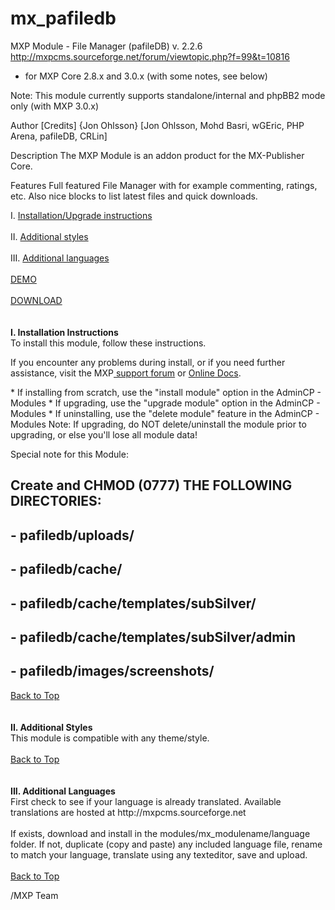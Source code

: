 # mx_pafiledb
MXP Module - File Manager (pafileDB)
v. 2.2.6
http://mxpcms.sourceforge.net/forum/viewtopic.php?f=99&t=10816

- for MXP Core 2.8.x and 3.0.x (with some notes, see below)

Note: This module currently supports standalone/internal and phpBB2 mode only (with MXP 3.0.x)

Author [Credits]
{Jon Ohlsson} [Jon Ohlsson, Mohd Basri, wGEric, PHP Arena, pafileDB, CRLin]

Description
The MXP Module is an addon product for the MX-Publisher Core.

Features
Full featured File Manager with for example commenting, ratings, etc. Also nice blocks to list latest files and quick downloads.

<p> I. <a href="#install">Installation/Upgrade instructions</a> <br />
<br />
II. <a href="#themes">Additional styles</a> <br />
<br />
III. <a href="#languages">Additional languages</a><br />
<br />
<a href="http://mxpcms.sourceforge.net" target="_blank" class="postlink">DEMO
</a> <br />
<br />
<a href="http://mxpcms.sourceforge.net/download" target="_blank" class="postlink">
DOWNLOAD </a> <br />
<br />
<a name="install">
<br />
<span style="font-weight: bold">I. Installation Instructions</span> <br />
To install this module, follow these instructions.</p>
<p>If you encounter any
problems during install, or if you need further assistance, visit the
MXP<a href="http://mxpcms.sourceforge.net/forum/" target="_blank" class="postlink">
support forum</a> or <a href="http://mxpcms.sourceforge.net/docs" target="_blank" class="postlink">Online
Docs</a>.</p>
* If installing from scratch, use the "install module" option in the AdminCP - Modules
* If upgrading, use the "upgrade module" option in the AdminCP - Modules
* If uninstalling, use the "delete module" feature in the AdminCP - Modules
Note: If upgrading, do NOT delete/uninstall the module prior to upgrading, or else you'll lose all module data!

Special note for this Module:
## Create and CHMOD (0777) THE FOLLOWING DIRECTORIES:
## - pafiledb/uploads/
## - pafiledb/cache/
## - pafiledb/cache/templates/subSilver/
## - pafiledb/cache/templates/subSilver/admin
## - pafiledb/images/screenshots/

<p> <a href="#top"> Back to Top</a> <br />
<br />
<a name="themes">
<br />
<span style="font-weight: bold">II. Additional Styles</span> <br />
This module is compatible with any theme/style. <br />
<br />
<a href="#top"> Back to Top</a> <br />
<br />
<a name="languages">
<br />
<span style="font-weight: bold">III. Additional Languages</span> <br />
First check to see if your language is already translated. Available
translations are hosted at http://mxpcms.sourceforge.net<br />
<br />
If exists, download and install in the modules/mx_modulename/language
folder. If not, duplicate (copy and paste) any included language
file, rename to match your language, translate using any texteditor,
save
and
upload. <br />
<br />
<a href="#top"> Back to Top</a> </p>
<p> /MXP Team</p>

